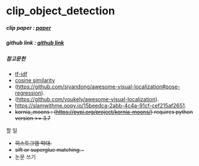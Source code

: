 # clip_object_detection


##### clip paper : [paper](https://arxiv.org/abs/2103.00020)
##### github link : [github link](https://github.com/openai/CLIP)
##### 참고문헌
- [tf-idf](https://wikidocs.net/31698)
- [cosine similarity](https://wikidocs.net/24603)
- (https://github.com/siyandong/awesome-visual-localization#pose-regression).
- (https://github.com/youkely/awesome-visual-localization).
- https://slamwithme.oopy.io/15beedca-2abb-4c4a-91cf-cef215af2651.      
- ~~kornia_moons : (https://pypi.org/project/kornia-moons/) requires python version >= 3.7~~     



할 일    
  - ~~히스토그램 막대.~~    
  - ~~sift or superglue matching.~~~
  - 논문 쓰기

    
